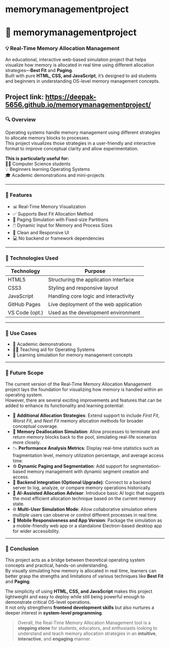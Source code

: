 # memorymanagementproject

# 💾 memorymanagementproject

### 💡 Real-Time Memory Allocation Management  
An educational, interactive web-based simulation project that helps visualize how memory is allocated in real time using different allocation strategies—**Best Fit** and **Paging**.  
Built with pure **HTML, CSS, and JavaScript**, it’s designed to aid students and beginners in understanding OS-level memory management concepts.

Project link:  https://deepak-5656.github.io/memorymanagementproject/
---

### 🔍 Overview  
Operating systems handle memory management using different strategies to allocate memory blocks to processes.  
This project visualizes those strategies in a user-friendly and interactive format to improve conceptual clarity and allow experimentation.

**This is particularly useful for:**  
👨‍🎓 Computer Science students  
💡 Beginners learning Operating Systems  
🎓 Academic demonstrations and mini-projects

---

### 🧪 Features  
- 📊 Real-Time Memory Visualization  
- ✅ Supports Best Fit Allocation Method  
- 🧱 Paging Simulation with Fixed-size Partitions  
- 🖱️ Dynamic Input for Memory and Process Sizes  
- 🎨 Clean and Responsive UI  
- 💻 No backend or framework dependencies

---

### 🧰 Technologies Used  

| Technology     | Purpose                                 |
|----------------|-----------------------------------------|
| HTML5          | Structuring the application interface   |
| CSS3           | Styling and responsive layout           |
| JavaScript     | Handling core logic and interactivity   |
| GitHub Pages   | Live deployment of the web application  |
| VS Code (opt.) | Used as the development environment     |

---

### 📌 Use Cases  
- 📘 Academic demonstrations  
- 🧑‍🏫 Teaching aid for Operating Systems  
- 🧪 Learning simulation for memory management concepts

---

### 🔮 Future Scope  
The current version of the Real-Time Memory Allocation Management project lays the foundation for visualizing how memory is handled within an operating system.  
However, there are several exciting improvements and features that can be added to enhance its functionality and learning potential:

- 🔁 **Additional Allocation Strategies**: Extend support to include *First Fit*, *Worst Fit*, and *Next Fit* memory allocation methods for broader conceptual coverage.  
- 🧹 **Memory Deallocation Simulation**: Allow processes to terminate and return memory blocks back to the pool, simulating real-life scenarios more closely.  
- 📉 **Performance Analysis Metrics**: Display real-time statistics such as fragmentation level, memory utilization percentage, and average access time.  
- ⚙️ **Dynamic Paging and Segmentation**: Add support for segmentation-based memory management with dynamic segment creation and access.  
- 🛜 **Backend Integration (Optional Upgrade)**: Connect to a backend server to log, analyze, or compare memory operations historically.  
- 🧠 **AI-Assisted Allocation Advisor**: Introduce basic AI logic that suggests the most efficient allocation technique based on the current memory state.  
- 🌐 **Multi-User Simulation Mode**: Allow collaborative simulation where multiple users can observe or control different processes in real time.  
- 📱 **Mobile Responsiveness and App Version**: Package the simulation as a mobile-friendly web app or a standalone Electron-based desktop app for wider accessibility.

---

### 🧾 Conclusion  
This project acts as a bridge between theoretical operating system concepts and practical, hands-on understanding.  
By visually simulating how memory is allocated in real time, learners can better grasp the strengths and limitations of various techniques like **Best Fit** and **Paging**.

The simplicity of using **HTML, CSS, and JavaScript** makes this project lightweight and easy to deploy while still being powerful enough to demonstrate critical OS-level operations.  
It not only strengthens **frontend development skills** but also nurtures a deeper interest in **system-level programming**.

> Overall, the Real-Time Memory Allocation Management tool is a **stepping stone** for students, educators, and enthusiasts looking to understand and teach memory allocation strategies in an **intuitive**, **interactive**, and **engaging** manner.
